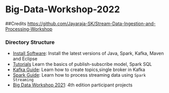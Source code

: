 # Big-Data-Workshop-2022

##Credits
https://github.com/Jayaraja-SK/Stream-Data-Ingestion-and-Processing-Workshop
### Directory Structure
- [Install Software](Installation-Procedure/Latest): Install the latest versions of Java, Spark, Kafka, Maven and Eclipse
- [Tutorials](Tutorials/) Learn the basics of publish-subscribe model, Spark SQL
- [Kafka Guide](Apache-Kafka-Guide/): Learn how to create topics,single broker in Kafka
- [Spark Guide](Apache-Spark-Guide/): Learn how to process streaming data using ``Spark Streaming``
- [Big Data Workshop 2021](Big-Data-Workshop-2021/): 4th edition participant projects

